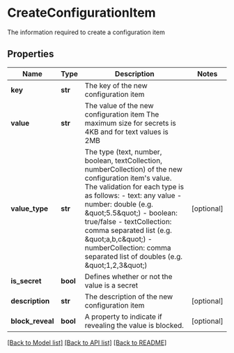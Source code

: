 # CreateConfigurationItem

The information required to create a configuration item

## Properties
Name | Type | Description | Notes
------------ | ------------- | ------------- | -------------
**key** | **str** | The key of the new configuration item | 
**value** | **str** | The value of the new configuration item                The maximum size for secrets is 4KB and for text values is 2MB | 
**value_type** | **str** | The type (text, number, boolean, textCollection, numberCollection) of the new configuration item&#39;s value.  The validation for each type is as follows:  - text: any value  - number: double (e.g. \&quot;5.5\&quot;)  - boolean: true/false  - textCollection: comma separated list (e.g. \&quot;a,b,c\&quot;)  - numberCollection: comma separated list of doubles (e.g. \&quot;1,2,3\&quot;) | [optional] 
**is_secret** | **bool** | Defines whether or not the value is a secret | 
**description** | **str** | The description of the new configuration item | [optional] 
**block_reveal** | **bool** | A property to indicate if revealing the value is blocked. | [optional] 

[[Back to Model list]](../README.md#documentation-for-models) [[Back to API list]](../README.md#documentation-for-api-endpoints) [[Back to README]](../README.md)



